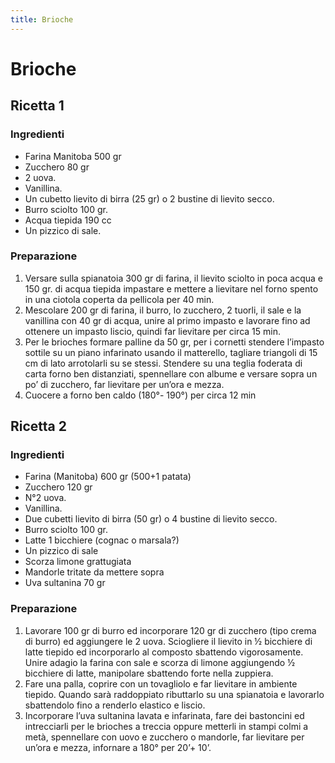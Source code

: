 ```yaml
---
title: Brioche
---
```

# Brioche

## Ricetta 1

### Ingredienti

- Farina Manitoba 500 gr
- Zucchero 80 gr
- 2 uova.
- Vanillina.
- Un cubetto lievito di birra (25 gr) o 2 bustine di lievito secco.
- Burro sciolto 100 gr.
- Acqua tiepida 190 cc
- Un pizzico di sale.

### Preparazione 

1. Versare sulla spianatoia 300 gr di farina, il lievito sciolto in poca acqua e 150 gr. di acqua tiepida impastare e mettere a lievitare nel forno spento in una ciotola coperta da pellicola per 40 min.
2. Mescolare 200 gr di farina, il burro, lo zucchero, 2 tuorli, il sale e la vanillina con 40 gr di acqua, unire al primo impasto e lavorare fino ad ottenere un impasto liscio, quindi far lievitare per circa 15 min.
3. Per le brioches formare palline da 50 gr, per i cornetti stendere l’impasto sottile su un piano infarinato usando il matterello, tagliare triangoli di 15 cm di lato arrotolarli su se stessi. Stendere su una teglia foderata di carta forno ben distanziati, spennellare con albume e versare sopra un po’ di zucchero, far lievitare per un’ora e mezza.
4. Cuocere a forno ben caldo (180°- 190°) per circa 12 min 

## Ricetta 2

### Ingredienti

- Farina (Manitoba) 600 gr (500+1 patata)
- Zucchero 120 gr
- N°2 uova.
- Vanillina.
- Due cubetti lievito di birra (50 gr) o 4 bustine di lievito secco.
- Burro sciolto 100 gr.
- Latte 1 bicchiere (cognac o marsala?)
- Un pizzico di sale
- Scorza limone grattugiata 
- Mandorle tritate da mettere sopra
- Uva sultanina 70 gr

### Preparazione 

1. Lavorare 100 gr di burro ed incorporare 120 gr di zucchero (tipo crema di burro) ed aggiungere le 2 uova. Sciogliere il lievito in ½ bicchiere di latte tiepido ed incorporarlo al composto sbattendo vigorosamente. Unire adagio la farina con sale e scorza di limone aggiungendo ½ bicchiere di latte, manipolare sbattendo forte nella zuppiera.
2. Fare una palla, coprire con un tovagliolo e far lievitare in ambiente tiepido. Quando sarà raddoppiato ributtarlo su una spianatoia e lavorarlo sbattendolo fino a renderlo elastico e liscio.
3. Incorporare l’uva sultanina lavata e infarinata, fare dei bastoncini ed intrecciarli per le brioches a treccia oppure metterli in stampi colmi a metà, spennellare con uovo e zucchero o mandorle, far lievitare per un’ora e mezza, infornare a 180° per 20’+ 10’.
